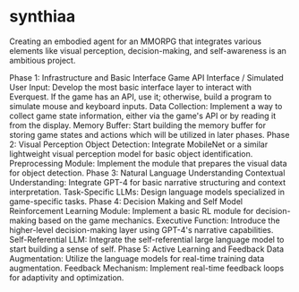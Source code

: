 # synthiaa
Creating an embodied agent for an MMORPG that integrates various elements like visual perception, decision-making, and self-awareness is an ambitious project.

Phase 1: Infrastructure and Basic Interface
Game API Interface / Simulated User Input: Develop the most basic interface layer to interact with Everquest. If the game has an API, use it; otherwise, build a program to simulate mouse and keyboard inputs.
Data Collection: Implement a way to collect game state information, either via the game's API or by reading it from the display.
Memory Buffer: Start building the memory buffer for storing game states and actions which will be utilized in later phases.
Phase 2: Visual Perception
Object Detection: Integrate MobileNet or a similar lightweight visual perception model for basic object identification.
Preprocessing Module: Implement the module that prepares the visual data for object detection.
Phase 3: Natural Language Understanding
Contextual Understanding: Integrate GPT-4 for basic narrative structuring and context interpretation.
Task-Specific LLMs: Design language models specialized in game-specific tasks.
Phase 4: Decision Making and Self Model
Reinforcement Learning Module: Implement a basic RL module for decision-making based on the game mechanics.
Executive Function: Introduce the higher-level decision-making layer using GPT-4's narrative capabilities.
Self-Referential LLM: Integrate the self-referential large language model to start building a sense of self.
Phase 5: Active Learning and Feedback
Data Augmentation: Utilize the language models for real-time training data augmentation.
Feedback Mechanism: Implement real-time feedback loops for adaptivity and optimization.
